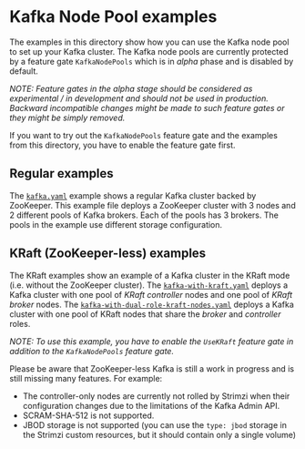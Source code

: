 # Kafka Node Pool examples

The examples in this directory show how you can use the Kafka node pool to set up your Kafka cluster.
The Kafka node pools are currently protected by a feature gate `KafkaNodePools` which is in _alpha_ phase and is disabled by default.

_NOTE: Feature gates in the _alpha_ stage should be considered as experimental / in development and should not be used in production._
_Backward incompatible changes might be made to such feature gates or they might be simply removed._

If you want to try out the `KafkaNodePools` feature gate and the examples from this directory, you have to enable the feature gate first.

## Regular examples

The [`kafka.yaml`](./kafka.yaml) example shows a regular Kafka cluster backed by ZooKeeper.
This example file deploys a ZooKeeper cluster with 3 nodes and 2 different pools of Kafka brokers.
Each of the pools has 3 brokers.
The pools in the example use different storage configuration.

## KRaft (ZooKeeper-less) examples

The KRaft examples show an example of a Kafka cluster in the KRaft mode (i.e. without the ZooKeeper cluster).
The [`kafka-with-kraft.yaml`](./kafka-with-kraft.yaml) deploys a Kafka cluster with one pool of _KRaft controller_ nodes and one pool of _KRaft broker_ nodes.
The [`kafka-with-dual-role-kraft-nodes.yaml`](./kafka-with-dual-role-kraft-nodes.yaml) deploys a Kafka cluster with one pool of KRaft nodes that share the _broker_ and _controller_ roles.

_NOTE: To use this example, you have to enable the `UseKRaft` feature gate in addition to the `KafkaNodePools` feature gate._

Please be aware that ZooKeeper-less Kafka is still a work in progress and is still missing many features.
For example:
* The controller-only nodes are currently not rolled by Strimzi when their configuration changes due to the limitations of the Kafka Admin API. 
* SCRAM-SHA-512 is not supported.
* JBOD storage is not supported (you can use the `type: jbod` storage in the Strimzi custom resources, but it should contain only a single volume)
